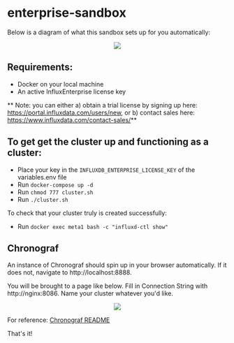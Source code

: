# enterprise-sandbox

Below is a diagram of what this sandbox sets up for you automatically:
<p align="center">
  <img src="https://github.com/samhld/enterprise-sandbox/blob/master/readme_images/ent-sandbox.png"/>
</p>

## Requirements:
* Docker on your local machine
* An active InfluxEnterprise license key

** Note: you can either a) obtain a trial license by signing up here: https://portal.influxdata.com/users/new, or b) contact sales here: https://www.influxdata.com/contact-sales/**


## To get get the cluster up and functioning as a cluster:

* Place your key in the `INFLUXDB_ENTERPRISE_LICENSE_KEY` of the variables.env file
* Run `docker-compose up -d`
* Run `chmod 777 cluster.sh`
* Run `./cluster.sh`

To check that your cluster truly is created successfully:

* Run `docker exec meta1 bash -c "influxd-ctl show"`

## Chronograf ##

An instance of Chronograf should spin up in your browser automatically.  If it does not, navigate to http://localhost:8888.

You will be brought to a page like below.  Fill in Connection String with http://nginx:8086.  Name your cluster whatever you'd like.

<p align="center">
  <img src="https://github.com/samhld/enterprise-sandbox/blob/master/readme_images/chrono-config.png"/>
</p>

For reference: [Chronograf README](https://github.com/influxdata/chronograf/blob/master/README.md)



That's it!
